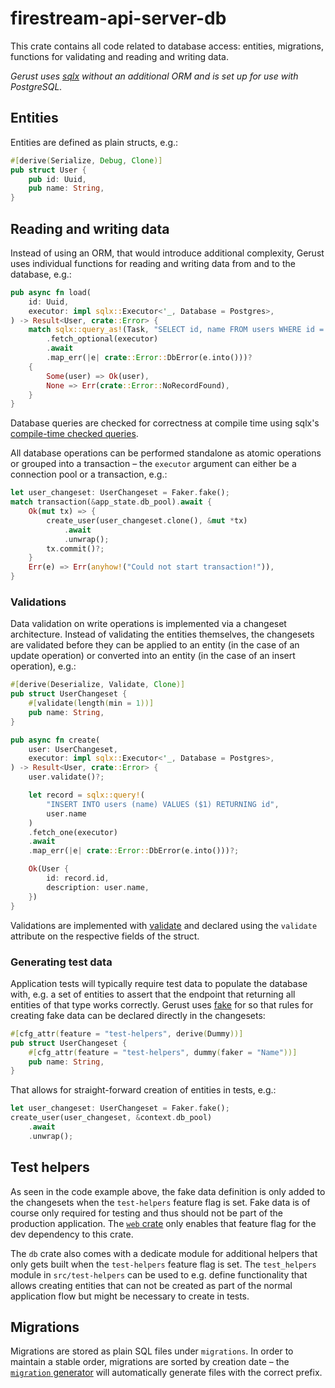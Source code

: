 # firestream-api-server-db

This crate contains all code related to database access: entities, migrations, functions for validating and reading and writing data.

_Gerust uses [sqlx](https://crates.io/crates/sqlx) without an additional ORM and is set up for use with PostgreSQL._

## Entities

Entities are defined as plain structs, e.g.:

```rs
#[derive(Serialize, Debug, Clone)]
pub struct User {
    pub id: Uuid,
    pub name: String,
}
```

## Reading and writing data

Instead of using an ORM, that would introduce additional complexity, Gerust uses individual functions for reading and writing data from and to the database, e.g.:

```rs
pub async fn load(
    id: Uuid,
    executor: impl sqlx::Executor<'_, Database = Postgres>,
) -> Result<User, crate::Error> {
    match sqlx::query_as!(Task, "SELECT id, name FROM users WHERE id = $1", id)
        .fetch_optional(executor)
        .await
        .map_err(|e| crate::Error::DbError(e.into()))?
    {
        Some(user) => Ok(user),
        None => Err(crate::Error::NoRecordFound),
    }
}
```

Database queries are checked for correctness at compile time using sqlx's [compile-time checked queries](https://github.com/launchbadge/sqlx/blob/main/README.md#sqlx-is-not-an-orm).

All database operations can be performed standalone as atomic operations or grouped into a transaction – the `executor` argument can either be a connection pool or a transaction, e.g.:

```rs
let user_changeset: UserChangeset = Faker.fake();
match transaction(&app_state.db_pool).await {
    Ok(mut tx) => {
        create_user(user_changeset.clone(), &mut *tx)
            .await
            .unwrap();
        tx.commit()?;
    }
    Err(e) => Err(anyhow!("Could not start transaction!")),
}
```

### Validations

Data validation on write operations is implemented via a changeset architecture. Instead of validating the entities themselves, the changesets are validated before they can be applied to an entity (in the case of an update operation) or converted into an entity (in the case of an insert operation), e.g.:

```rs
#[derive(Deserialize, Validate, Clone)]
pub struct UserChangeset {
    #[validate(length(min = 1))]
    pub name: String,
}

pub async fn create(
    user: UserChangeset,
    executor: impl sqlx::Executor<'_, Database = Postgres>,
) -> Result<User, crate::Error> {
    user.validate()?;

    let record = sqlx::query!(
        "INSERT INTO users (name) VALUES ($1) RETURNING id",
        user.name
    )
    .fetch_one(executor)
    .await
    .map_err(|e| crate::Error::DbError(e.into()))?;

    Ok(User {
        id: record.id,
        description: user.name,
    })
}
```

Validations are implemented with [validate](https://crates.io/crates/validator) and declared using the `validate` attribute on the respective fields of the struct.

### Generating test data

Application tests will typically require test data to populate the database with, e.g. a set of entities to assert that the endpoint that returning all entities of that type works correctly. Gerust uses [fake](https://crates.io/crates/fake) for so that rules for creating fake data can be declared directly in the changesets:

```rs
#[cfg_attr(feature = "test-helpers", derive(Dummy))]
pub struct UserChangeset {
    #[cfg_attr(feature = "test-helpers", dummy(faker = "Name"))]
    pub name: String,
}
```

That allows for straight-forward creation of entities in tests, e.g.:

```rs
let user_changeset: UserChangeset = Faker.fake();
create_user(user_changeset, &context.db_pool)
    .await
    .unwrap();
```

## Test helpers

As seen in the code example above, the fake data definition is only added to the changesets when the `test-helpers` feature flag is set. Fake data is of course only required for testing and thus should not be part of the production application. The [`web` crate](../web) only enables that feature flag for the dev dependency to this crate.

The `db` crate also comes with a dedicate module for additional helpers that only gets built when the `test-helpers` feature flag is set. The `test_helpers` module in `src/test-helpers` can be used to e.g. define functionality that allows creating entities that can not be created as part of the normal application flow but might be necessary to create in tests.

## Migrations

Migrations are stored as plain SQL files under `migrations`. In order to maintain a stable order, migrations are sorted by creation date – the [`migration` generator](../cli/README.md) will automatically generate files with the correct prefix.
